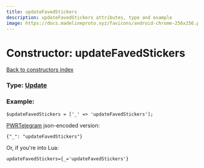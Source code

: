 ```yaml
---
title: updateFavedStickers
description: updateFavedStickers attributes, type and example
image: https://docs.madelineproto.xyz/favicons/android-chrome-256x256.png
---
```

# Constructor: updateFavedStickers  
[Back to constructors index](index.md)






### Type: [Update](../types/Update.md)


### Example:

```
$updateFavedStickers = ['_' => 'updateFavedStickers'];
```  

[PWRTelegram](https://pwrtelegram.xyz) json-encoded version:

```
{"_": "updateFavedStickers"}
```


Or, if you're into Lua:  


```
updateFavedStickers={_='updateFavedStickers'}

```


